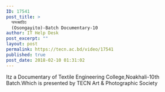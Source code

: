 ```yaml
---
ID: 17541
post_title: >
  অসংজ্ঞায়িত
  (Osongayito)-Batch Documentary-10
author: IT Help Desk
post_excerpt: ""
layout: post
permalink: https://tecn.ac.bd/video/17541
published: true
post_date: 2018-02-10 01:31:02
---
```

Itz a Documentary of Textile Engineering College,Noakhali-10th Batch.Which is presented by TECN Art & Photographic Society
